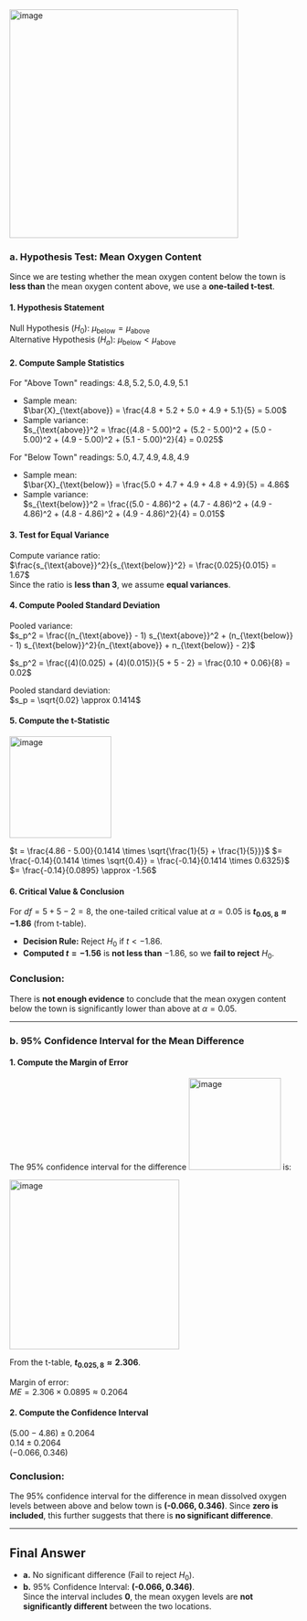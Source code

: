 <img width="400" alt="image" src="https://github.com/user-attachments/assets/eeaeeb4d-15c2-40d9-b6fc-6d3a0c8a2a1b" />  

### **a. Hypothesis Test: Mean Oxygen Content**  

Since we are testing whether the mean oxygen content below the town is **less than** the mean oxygen content above, we use a **one-tailed t-test**.  

#### **1. Hypothesis Statement**  
Null Hypothesis ($H_0$): $μ_{\text{below}} = μ_{\text{above}}$  
Alternative Hypothesis ($H_a$): $μ_{\text{below}} < μ_{\text{above}}$  

#### **2. Compute Sample Statistics**  
For "Above Town" readings: $4.8, 5.2, 5.0, 4.9, 5.1$  
- Sample mean:  
  $\bar{X}_{\text{above}} = \frac{4.8 + 5.2 + 5.0 + 4.9 + 5.1}{5} = 5.00$ 
- Sample variance:  
  $s_{\text{above}}^2 = \frac{(4.8 - 5.00)^2 + (5.2 - 5.00)^2 + (5.0 - 5.00)^2 + (4.9 - 5.00)^2 + (5.1 - 5.00)^2}{4} = 0.025$

For "Below Town" readings: $5.0, 4.7, 4.9, 4.8, 4.9$  
- Sample mean:  
  $\bar{X}_{\text{below}} = \frac{5.0 + 4.7 + 4.9 + 4.8 + 4.9}{5} = 4.86$  
- Sample variance:  
  $s_{\text{below}}^2 = \frac{(5.0 - 4.86)^2 + (4.7 - 4.86)^2 + (4.9 - 4.86)^2 + (4.8 - 4.86)^2 + (4.9 - 4.86)^2}{4} = 0.015$

#### **3. Test for Equal Variance**  
Compute variance ratio:  
$\frac{s_{\text{above}}^2}{s_{\text{below}}^2} = \frac{0.025}{0.015} = 1.67$  
Since the ratio is **less than 3**, we assume **equal variances**.  

#### **4. Compute Pooled Standard Deviation**  
Pooled variance:  
$s_p^2 = \frac{(n_{\text{above}} - 1) s_{\text{above}}^2 + (n_{\text{below}} - 1) s_{\text{below}}^2}{n_{\text{above}} + n_{\text{below}} - 2}$

$s_p^2 = \frac{(4)(0.025) + (4)(0.015)}{5 + 5 - 2} = \frac{0.10 + 0.06}{8} = 0.02$

Pooled standard deviation:  
$s_p = \sqrt{0.02} \approx 0.1414$ 

#### **5. Compute the t-Statistic** 
<img width="178" alt="image" src="https://github.com/user-attachments/assets/0ed05ba0-6228-4433-b250-0a8b89d8d174" />


$t = \frac{4.86 - 5.00}{0.1414 \times \sqrt{\frac{1}{5} + \frac{1}{5}}}$
$= \frac{-0.14}{0.1414 \times \sqrt{0.4}} = \frac{-0.14}{0.1414 \times 0.6325}$  
$= \frac{-0.14}{0.0895} \approx -1.56$

#### **6. Critical Value & Conclusion**  
For $df = 5 + 5 - 2 = 8$, the one-tailed critical value at $\alpha = 0.05$ is **$t_{0.05,8} \approx -1.86$** (from t-table).  

- **Decision Rule:** Reject $H_0$ if $t < -1.86$.  
- **Computed $t = -1.56$** is **not less than** $-1.86$, so we **fail to reject** $H_0$.  

### **Conclusion:**  
There is **not enough evidence** to conclude that the mean oxygen content below the town is significantly lower than above at $\alpha = 0.05$.  

---

### **b. 95% Confidence Interval for the Mean Difference**  

#### **1. Compute the Margin of Error**  
The 95% confidence interval for the difference <img width="161" alt="image" src="https://github.com/user-attachments/assets/0fa62879-14c4-48b2-b297-85ba536b7077" />
 is:  

<img width="297" alt="image" src="https://github.com/user-attachments/assets/9234f59b-4424-43c8-b0e9-c44b4f23c558" />


From the t-table, **$t_{0.025,8} \approx 2.306$**.  

Margin of error:  
$ME = 2.306 \times 0.0895 \approx 0.2064$  

#### **2. Compute the Confidence Interval**  
$(5.00 - 4.86) \pm 0.2064$  
$0.14 \pm 0.2064$  
$( -0.066, 0.346 )$  

### **Conclusion:**  
The 95% confidence interval for the difference in mean dissolved oxygen levels between above and below town is **(-0.066, 0.346)**. Since **zero is included**, this further suggests that there is **no significant difference**.  

---

## **Final Answer**  
- **a.** No significant difference ($\text{Fail to reject } H_0$).  
- **b.** 95% Confidence Interval: **(-0.066, 0.346)**.  
  Since the interval includes **0**, the mean oxygen levels are **not significantly different** between the two locations. 
